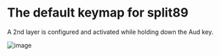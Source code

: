 # The default keymap for split89

A 2nd layer is configured and activated while holding down the Aud key.

![image](https://i.imgur.com/h1C4d9t.png)  

